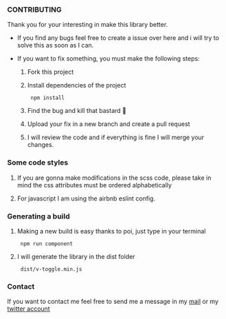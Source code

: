 ### CONTRIBUTING

Thank you for your interesting in make this library better.

- If you find any bugs feel free to create a issue over here and i will try to solve this as soon as I can.

- If you want to fix something, you must make the following steps:

	1. Fork this project
	2. Install dependencies of the project

			npm install

	3. Find the bug and kill that bastard :speak_no_evil:
	4. Upload your fix in a new branch and create a pull request
	5. I will review the code and if everything is fine I will merge your changes.

### Some code styles

1. If you are gonna make modifications in the scss code, please take in mind
 the css attributes must be ordered alphabetically

2. For javascript I am using the airbnb eslint config.

### Generating a build

1. Making a new build is easy thanks to poi, just type in your terminal

		npm run component

2. I will generate the library in the dist folder

		dist/v-toggle.min.js

### Contact

If you want to contact me feel free to send me a message in my [mail](mailto:jrperedo@gmail.com) or my [twitter account](https://twitter.comeperedo)